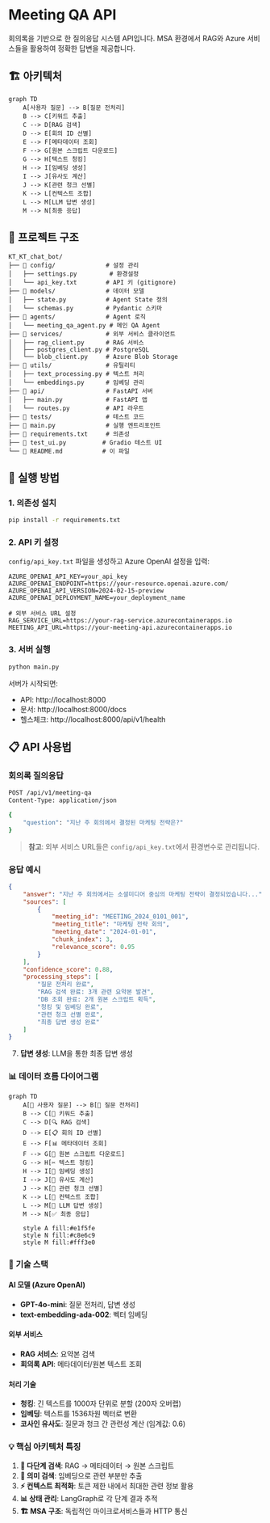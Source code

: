 # Meeting QA API

회의록을 기반으로 한 질의응답 시스템 API입니다. MSA 환경에서 RAG와 Azure 서비스들을 활용하여 정확한 답변을 제공합니다.

## 🏗️ 아키텍처

```
graph TD
    A[사용자 질문] --> B[질문 전처리]
    B --> C[키워드 추출]
    C --> D[RAG 검색]
    D --> E[회의 ID 선별]
    E --> F[메타데이터 조회]
    F --> G[원본 스크립트 다운로드]
    G --> H[텍스트 청킹]
    H --> I[임베딩 생성]
    I --> J[유사도 계산]
    J --> K[관련 청크 선별]
    K --> L[컨텍스트 조합]
    L --> M[LLM 답변 생성]
    M --> N[최종 응답]
```

## 📁 프로젝트 구조

```
KT_KT_chat_bot/
├── 📁 config/              # 설정 관리
│   ├── settings.py         # 환경설정
│   └── api_key.txt        # API 키 (gitignore)
├── 📁 models/              # 데이터 모델
│   ├── state.py           # Agent State 정의
│   └── schemas.py         # Pydantic 스키마
├── 📁 agents/              # Agent 로직
│   └── meeting_qa_agent.py # 메인 QA Agent
├── 📁 services/            # 외부 서비스 클라이언트
│   ├── rag_client.py      # RAG 서비스
│   ├── postgres_client.py # PostgreSQL
│   └── blob_client.py     # Azure Blob Storage
├── 📁 utils/               # 유틸리티
│   ├── text_processing.py # 텍스트 처리
│   └── embeddings.py      # 임베딩 관리
├── 📁 api/                 # FastAPI 서버
│   ├── main.py            # FastAPI 앱
│   └── routes.py          # API 라우트
├── 📁 tests/               # 테스트 코드
├── 📄 main.py              # 실행 엔트리포인트
├── 📄 requirements.txt     # 의존성
├── 📄 test_ui.py          # Gradio 테스트 UI
└── 📄 README.md           # 이 파일
```

## 🚀 실행 방법

### 1. 의존성 설치
```bash
pip install -r requirements.txt
```

### 2. API 키 설정
`config/api_key.txt` 파일을 생성하고 Azure OpenAI 설정을 입력:
```
AZURE_OPENAI_API_KEY=your_api_key
AZURE_OPENAI_ENDPOINT=https://your-resource.openai.azure.com/
AZURE_OPENAI_API_VERSION=2024-02-15-preview
AZURE_OPENAI_DEPLOYMENT_NAME=your_deployment_name

# 외부 서비스 URL 설정
RAG_SERVICE_URL=https://your-rag-service.azurecontainerapps.io
MEETING_API_URL=https://your-meeting-api.azurecontainerapps.io
```

### 3. 서버 실행
```bash
python main.py
```

서버가 시작되면:
- API: http://localhost:8000
- 문서: http://localhost:8000/docs
- 헬스체크: http://localhost:8000/api/v1/health

## 📋 API 사용법

### 회의록 질의응답
```bash
POST /api/v1/meeting-qa
Content-Type: application/json

{
    "question": "지난 주 회의에서 결정된 마케팅 전략은?"
}
```

> **참고**: 외부 서비스 URL들은 `config/api_key.txt`에서 환경변수로 관리됩니다.

### 응답 예시
```json
{
    "answer": "지난 주 회의에서는 소셜미디어 중심의 마케팅 전략이 결정되었습니다...",
    "sources": [
        {
            "meeting_id": "MEETING_2024_0101_001",
            "meeting_title": "마케팅 전략 회의",
            "meeting_date": "2024-01-01",
            "chunk_index": 3,
            "relevance_score": 0.95
        }
    ],
    "confidence_score": 0.88,
    "processing_steps": [
        "질문 전처리 완료",
        "RAG 검색 완료: 3개 관련 요약본 발견",
        "DB 조회 완료: 2개 원본 스크립트 획득",
        "청킹 및 임베딩 완료",
        "관련 청크 선별 완료",
        "최종 답변 생성 완료"
    ]
}
```

7. **답변 생성**: LLM을 통한 최종 답변 생성

### 📊 데이터 흐름 다이어그램

```mermaid
graph TD
    A[👤 사용자 질문] --> B[🔄 질문 전처리]
    B --> C[🔑 키워드 추출]
    C --> D[🔍 RAG 검색]
    D --> E[📋 회의 ID 선별]
    E --> F[📊 메타데이터 조회]
    F --> G[📄 원본 스크립트 다운로드]
    G --> H[✂️ 텍스트 청킹]
    H --> I[🎯 임베딩 생성]
    I --> J[📏 유사도 계산]
    J --> K[🎯 관련 청크 선별]
    K --> L[📝 컨텍스트 조합]
    L --> M[🤖 LLM 답변 생성]
    M --> N[✅ 최종 응답]
    
    style A fill:#e1f5fe
    style N fill:#c8e6c9
    style M fill:#fff3e0
```

### 🔧 기술 스택

#### **AI 모델 (Azure OpenAI)**
- **GPT-4o-mini**: 질문 전처리, 답변 생성
- **text-embedding-ada-002**: 벡터 임베딩

#### **외부 서비스**
- **RAG 서비스**: 요약본 검색
- **회의록 API**: 메타데이터/원본 텍스트 조회

#### **처리 기술**
- **청킹**: 긴 텍스트를 1000자 단위로 분할 (200자 오버랩)
- **임베딩**: 텍스트를 1536차원 벡터로 변환
- **코사인 유사도**: 질문과 청크 간 관련성 계산 (임계값: 0.6)

### 💡 핵심 아키텍처 특징

1. **🔄 다단계 검색**: RAG → 메타데이터 → 원본 스크립트
2. **🎯 의미 검색**: 임베딩으로 관련 부분만 추출
3. **⚡ 컨텍스트 최적화**: 토큰 제한 내에서 최대한 관련 정보 활용
4. **📊 상태 관리**: LangGraph로 각 단계 결과 추적
5. **🏗️ MSA 구조**: 독립적인 마이크로서비스들과 HTTP 통신

